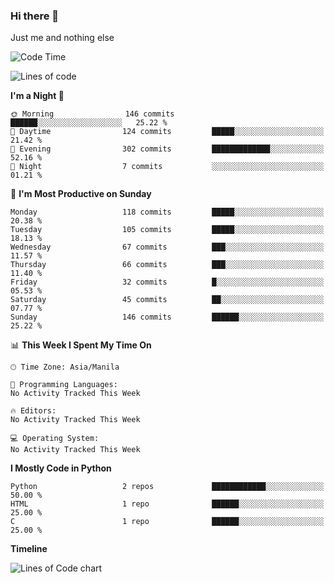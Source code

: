 ### Hi there 👋

Just me and nothing else


<!--START_SECTION:waka-->
![Code Time](http://img.shields.io/badge/Code%20Time-119%20hrs%203%20mins-blue)

![Lines of code](https://img.shields.io/badge/From%20Hello%20World%20I%27ve%20Written-1.3%20million%20lines%20of%20code-blue)

**I'm a Night 🦉** 

```text
🌞 Morning                146 commits         ██████░░░░░░░░░░░░░░░░░░░   25.22 % 
🌆 Daytime                124 commits         █████░░░░░░░░░░░░░░░░░░░░   21.42 % 
🌃 Evening                302 commits         █████████████░░░░░░░░░░░░   52.16 % 
🌙 Night                  7 commits           ░░░░░░░░░░░░░░░░░░░░░░░░░   01.21 % 
```
📅 **I'm Most Productive on Sunday** 

```text
Monday                   118 commits         █████░░░░░░░░░░░░░░░░░░░░   20.38 % 
Tuesday                  105 commits         █████░░░░░░░░░░░░░░░░░░░░   18.13 % 
Wednesday                67 commits          ███░░░░░░░░░░░░░░░░░░░░░░   11.57 % 
Thursday                 66 commits          ███░░░░░░░░░░░░░░░░░░░░░░   11.40 % 
Friday                   32 commits          █░░░░░░░░░░░░░░░░░░░░░░░░   05.53 % 
Saturday                 45 commits          ██░░░░░░░░░░░░░░░░░░░░░░░   07.77 % 
Sunday                   146 commits         ██████░░░░░░░░░░░░░░░░░░░   25.22 % 
```


📊 **This Week I Spent My Time On** 

```text
🕑︎ Time Zone: Asia/Manila

💬 Programming Languages: 
No Activity Tracked This Week

🔥 Editors: 
No Activity Tracked This Week

💻 Operating System: 
No Activity Tracked This Week
```

**I Mostly Code in Python** 

```text
Python                   2 repos             ████████████░░░░░░░░░░░░░   50.00 % 
HTML                     1 repo              ██████░░░░░░░░░░░░░░░░░░░   25.00 % 
C                        1 repo              ██████░░░░░░░░░░░░░░░░░░░   25.00 % 
```



**Timeline**

![Lines of Code chart](https://raw.githubusercontent.com/mauring55/mauring55/main/assets/bar_graph.png)


<!--END_SECTION:waka-->
